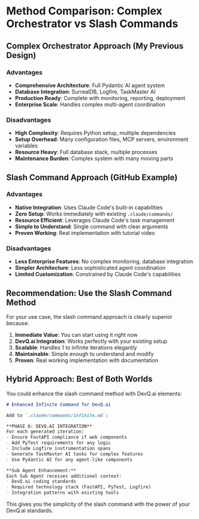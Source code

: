 # Method Comparison: Complex Orchestrator vs Slash Commands

## Complex Orchestrator Approach (My Previous Design)

### Advantages
- **Comprehensive Architecture**: Full Pydantic AI agent system
- **Database Integration**: SurrealDB, Logfire, TaskMaster AI
- **Production Ready**: Complete with monitoring, reporting, deployment
- **Enterprise Scale**: Handles complex multi-agent coordination

### Disadvantages
- **High Complexity**: Requires Python setup, multiple dependencies
- **Setup Overhead**: Many configuration files, MCP servers, environment variables
- **Resource Heavy**: Full database stack, multiple processes
- **Maintenance Burden**: Complex system with many moving parts

## Slash Command Approach (GitHub Example)

### Advantages
- **Native Integration**: Uses Claude Code's built-in capabilities
- **Zero Setup**: Works immediately with existing `.claude/commands/`
- **Resource Efficient**: Leverages Claude Code's task management
- **Simple to Understand**: Single command with clear arguments
- **Proven Working**: Real implementation with tutorial video

### Disadvantages
- **Less Enterprise Features**: No complex monitoring, database integration
- **Simpler Architecture**: Less sophisticated agent coordination
- **Limited Customization**: Constrained by Claude Code's capabilities

## Recommendation: Use the Slash Command Method

For your use case, the slash command approach is clearly superior because:

1. **Immediate Value**: You can start using it right now
2. **DevQ.ai Integration**: Works perfectly with your existing setup
3. **Scalable**: Handles 1 to infinite iterations elegantly
4. **Maintainable**: Simple enough to understand and modify
5. **Proven**: Real working implementation with documentation

## Hybrid Approach: Best of Both Worlds

You could enhance the slash command method with DevQ.ai elements:

```markdown
# Enhanced Infinite Command for DevQ.ai

Add to `.claude/commands/infinite.md`:

**PHASE 6: DEVQ.AI INTEGRATION**
For each generated iteration:
- Ensure FastAPI compliance if web components
- Add PyTest requirements for any logic
- Include Logfire instrumentation spans
- Generate TaskMaster AI tasks for complex features
- Use Pydantic AI for any agent-like components

**Sub Agent Enhancement:**
Each Sub Agent receives additional context:
- DevQ.ai coding standards
- Required technology stack (FastAPI, PyTest, Logfire)
- Integration patterns with existing tools
```

This gives you the simplicity of the slash command with the power of your DevQ.ai standards.